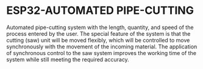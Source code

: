 # ESP32-AUTOMATED PIPE-CUTTING 
Automated pipe-cutting system with the length, quantity, and speed of the process entered by the user. The special feature of the system is that the cutting (saw) unit will be moved flexibly, which will be controlled to move synchronously with the movement of the incoming material. The application of synchronous control to the saw system improves the working time of the system while still meeting the required accuracy.
